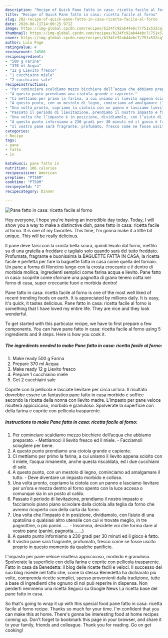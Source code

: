 ```yaml
---
description: "Recipe of Quick Pane fatto in casa: ricetta facile al forno"
title: "Recipe of Quick Pane fatto in casa: ricetta facile al forno"
slug: 202-recipe-of-quick-pane-fatto-in-casa-ricetta-facile-al-forno
date: 2020-08-11T14:00:25.971Z
image: https://img-global.cpcdn.com/recipes/b134fc92ab44ebc7/751x532cq70/pane-fatto-in-casa-ricetta-facile-al-forno-recipe-main-photo.jpg
thumbnail: https://img-global.cpcdn.com/recipes/b134fc92ab44ebc7/751x532cq70/pane-fatto-in-casa-ricetta-facile-al-forno-recipe-main-photo.jpg
cover: https://img-global.cpcdn.com/recipes/b134fc92ab44ebc7/751x532cq70/pane-fatto-in-casa-ricetta-facile-al-forno-recipe-main-photo.jpg
author: Lulu Page
ratingvalue: 4
reviewcount: 24566
recipeingredient:
- "500 g Farina"
- "370 ml Acqua"
- "12 g Lievito fresco"
- "1 cucchiaino miele"
- "2 cucchiaini sale"
recipeinstructions:
- "Per cominciare scaldiamo mezzo bicchiere dell’acqua che abbiamo preparato. Mettiamoci il lievito fresco ed il miele. Facciamoli sciogliere per bene."
- "A questo punto prendiamo una ciotola grande e capiente."
- "Ci mettiamo per primo la farina, a cui uniamo il lievito appena sciolto con il miele, l’acqua rimanente, anche questa riscaldata, ed i due cucchiaini di sale."
- "A questo punto, con un mestolo di legno, cominciamo ad amalgamare il tutto. Deve diventare un impasto morbido e colloso."
- "Una volta pronto, copriamo la ciotola con un panno e lasciamo lievitare per un’ora e mezza dentro al forno spento con la luce accesa o comunque sia in un posto al caldo."
- "Passato il periodo di lievitazione, prendiamo il nostro impasto e facciamolo piano piano scivolare dalla ciotola alla teglia da forno che avremo ricoperto con della carta da forno."
- "Una volta che l’impasto è in posizione, dividiamolo, con l’aiuto di una spatolina o qualsiasi altro utensile con cui vi trovate meglio, in tre pagnottine, o più panini…… Insomma, decidete voi che forma dare al vostro pane (panini, pagnotta…….)"
- "A questo punto inforniamo a 230 gradi per 30 minuti ed il gioco è fatto."
- "Il vostro pane sarà fragrante, profumato, fresco come se fosse uscito proprio in questo momento da qualche panificio."
categories:
- Recipe
tags:
- pane
- fatto
- in

katakunci: pane fatto in 
nutrition: 106 calories
recipecuisine: American
preptime: "PT16M"
cooktime: "PT58M"
recipeyield: "2"
recipecategory: Dinner

---
```



![Pane fatto in casa: ricetta facile al forno](https://img-global.cpcdn.com/recipes/b134fc92ab44ebc7/751x532cq70/pane-fatto-in-casa-ricetta-facile-al-forno-recipe-main-photo.jpg)

Hey everyone, I hope you're having an incredible day today. Today, I will show you a way to make a distinctive dish, pane fatto in casa: ricetta facile al forno. It is one of my favorites. This time, I'm gonna make it a little bit unique. This will be really delicious.

Il pane deve farsi con la crosta bella scura, quindi levalo dal forno, mettilo su di una gratella a freddare e taglialo solo quando sarà del tutto freddato. Profumata, fragrante e buonissima la BAGUETTE FATTA IN CASA, la ricetta facile e perfetta per fare la baguette fatta in casa come quella del fornaio. Un pane a forma di filoncino lungo con la crosta croccante e il dentro di morbida mollica, ingredienti semplici come farina acqua e lievito. Pane fatto in casa: scoprite come sfornare una pagnotta di grano tenero cotta nel forno di casa, super croccante fuori e morbida dentro!

Pane fatto in casa: ricetta facile al forno is one of the most well liked of recent trending foods on earth. It is appreciated by millions daily. It is easy, it's quick, it tastes delicious. Pane fatto in casa: ricetta facile al forno is something that I have loved my entire life. They are nice and they look wonderful.


To get started with this particular recipe, we have to first prepare a few components. You can have pane fatto in casa: ricetta facile al forno using 5 ingredients and 9 steps. Here is how you cook it.

<!--inarticleads1-->

##### The ingredients needed to make Pane fatto in casa: ricetta facile al forno:

1. Make ready 500 g Farina
1. Prepare 370 ml Acqua
1. Make ready 12 g Lievito fresco
1. Prepare 1 cucchiaino miele
1. Get 2 cucchiaini sale


Coprite con la pellicola e lasciate lievitare per circa un&#39;ora. Il risultato dovrebbe essere un fantastico pane fatto in casa morbido e soffice secondo la ricetta della nonna con lievito madre. L&#39;impasto per pane veloce risulterà appiccicoso, morbido e granuloso. Spolverate la superficie con della farina e coprite con pellicola trasparente. 

<!--inarticleads2-->

##### Instructions to make Pane fatto in casa: ricetta facile al forno:

1. Per cominciare scaldiamo mezzo bicchiere dell’acqua che abbiamo preparato. - Mettiamoci il lievito fresco ed il miele. - Facciamoli sciogliere per bene.
1. A questo punto prendiamo una ciotola grande e capiente.
1. Ci mettiamo per primo la farina, a cui uniamo il lievito appena sciolto con il miele, l’acqua rimanente, anche questa riscaldata, ed i due cucchiaini di sale.
1. A questo punto, con un mestolo di legno, cominciamo ad amalgamare il tutto. - Deve diventare un impasto morbido e colloso.
1. Una volta pronto, copriamo la ciotola con un panno e lasciamo lievitare per un’ora e mezza dentro al forno spento con la luce accesa o comunque sia in un posto al caldo.
1. Passato il periodo di lievitazione, prendiamo il nostro impasto e facciamolo piano piano scivolare dalla ciotola alla teglia da forno che avremo ricoperto con della carta da forno.
1. Una volta che l’impasto è in posizione, dividiamolo, con l’aiuto di una spatolina o qualsiasi altro utensile con cui vi trovate meglio, in tre pagnottine, o più panini…… - Insomma, decidete voi che forma dare al vostro pane (panini, pagnotta…….)
1. A questo punto inforniamo a 230 gradi per 30 minuti ed il gioco è fatto.
1. Il vostro pane sarà fragrante, profumato, fresco come se fosse uscito proprio in questo momento da qualche panificio.


L&#39;impasto per pane veloce risulterà appiccicoso, morbido e granuloso. Spolverate la superficie con della farina e coprite con pellicola trasparente. Fatto in casa da Benedetta: il blog delle ricette facili e veloci. Il successo del suo blog risiede nel fatto che, come la stessa Benedetta ha dichiarato più volte, comprenda ricette semplici, spesso provenienti dalla tradizione, tutte a base di ingredienti che ognuno di noi può reperire in dispensa. Non perderti nemmeno una ricetta Seguici su Google News La ricetta base del pane fatto in casa. 

So that's going to wrap it up with this special food pane fatto in casa: ricetta facile al forno recipe. Thanks so much for your time. I'm confident that you can make this at home. There's gonna be interesting food at home recipes coming up. Don't forget to bookmark this page in your browser, and share it to your family, friends and colleague. Thank you for reading. Go on get cooking!
